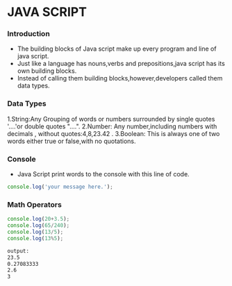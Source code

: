 # JAVA SCRIPT
### Introduction
* The building blocks of Java script make up every program and line of java script.
* Just like a language has nouns,verbs and prepositions,java script has its own building blocks.
* Instead of calling them building blocks,however,developers called them data types.

### Data Types
1.String:Any Grouping of words or numbers surrounded by single quotes '....'or double quotes "....".
2.Number: Any number,including numbers with decimals , without quotes:4,8,23.42 .
3.Boolean: This is always one of two words either true or false,with no quotations.

### Console
* Java Script print words to the console with this line of code.

```javascript
console.log('your message here.');
```
### Math Operators
```javascript
console.log(20+3.5);
console.log(65/240);
console.log(13/5);
console.log(13%5);
```
```bash
output:
23.5
0.27083333
2.6
3
```
